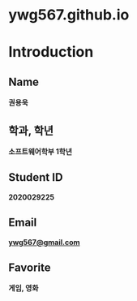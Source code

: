 # ywg567.github.io

Introduction
==============

Name
--------------
**권용욱**

학과, 학년
--------------
**소프트웨어학부 1학년**

Student ID
--------------
**2020029225**

Email
--------------
**ywg567@gmail.com**

Favorite
--------------
**게임, 영화**
